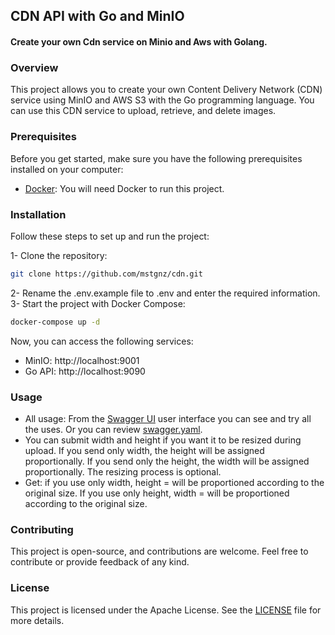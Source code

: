 ## CDN API with Go and MinIO
#### Create your own Cdn service on Minio and Aws with Golang.

### Overview

This project allows you to create your own Content Delivery Network (CDN) service using MinIO and AWS S3 with the Go programming language. You can use this CDN service to upload, retrieve, and delete images.

### Prerequisites
Before you get started, make sure you have the following prerequisites installed on your computer:
* [Docker](https://www.docker.com/): You will need Docker to run this project.


### Installation

Follow these steps to set up and run the project:

1- Clone the repository:
```bash
git clone https://github.com/mstgnz/cdn.git
```
2- Rename the .env.example file to .env and enter the required information.
3- Start the project with Docker Compose:
```bash
docker-compose up -d
```
Now, you can access the following services:
* MinIO: http://localhost:9001
* Go API: http://localhost:9090


### Usage
- All usage: From the [Swagger UI](http://localhost:9090/swagger) user interface you can see and try all the uses. Or you can review [swagger.yaml](/public/swagger.yaml).
- You can submit width and height if you want it to be resized during upload. If you send only width, the height will be assigned proportionally. If you send only the height, the width will be assigned proportionally. The resizing process is optional.
- Get: if you use only width, height = will be proportioned according to the original size. If you use only height, width = will be proportioned according to the original size.


### Contributing
This project is open-source, and contributions are welcome. Feel free to contribute or provide feedback of any kind.


### License
This project is licensed under the Apache License. See the [LICENSE](LICENSE) file for more details.